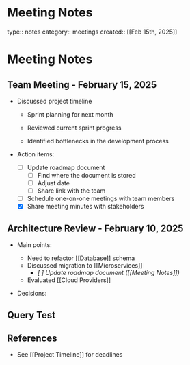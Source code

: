 # Meeting Notes

type:: notes
category:: meetings
created:: [[Feb 15th, 2025]]

# Meeting Notes

## Team Meeting - February 15, 2025
- Discussed project timeline
  - Sprint planning for next month

  - Reviewed current sprint progress

  - Identified bottlenecks in the development process

- Action items:
  - [ ] Update roadmap document
    - [ ] Find where the document is stored
    - [ ] Adjust date
    - [ ] Share link with the team
  - [ ] Schedule one-on-one meetings with team members
  - [x] Share meeting minutes with stakeholders

## Architecture Review - February 10, 2025
- Main points:
  - Need to refactor [[Database]] schema
  - Discussed migration to [[Microservices]]
    - _[ ] Update roadmap document ([[Meeting Notes]])_
  - Evaluated [[Cloud Providers]]

- Decisions:
  

## Query Test


## References
- See [[Project Timeline]] for deadlines